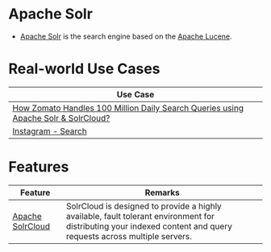 # Apache Solr
- [Apache Solr](https://solr.apache.org/) is the search engine based on the [Apache Lucene](Readme.md).

# Real-world Use Cases

| Use Case                                                                                                                    |
|-----------------------------------------------------------------------------------------------------------------------------|
| [How Zomato Handles 100 Million Daily Search Queries using Apache Solr & SolrCloud?](../../1_TechStacks/ZomatoTechStack.md) |
| [Instagram - Search](../../1_TechStacks/Instagram/Readme.md)                                                              |

# Features

| Feature                                                                                   | Remarks                                                                                                                                                           |
|-------------------------------------------------------------------------------------------|-------------------------------------------------------------------------------------------------------------------------------------------------------------------|
| [Apache SolrCloud](https://solr.apache.org/guide/6_6/getting-started-with-solrcloud.html) | SolrCloud is designed to provide a highly available, fault tolerant environment for distributing your indexed content and query requests across multiple servers. |
